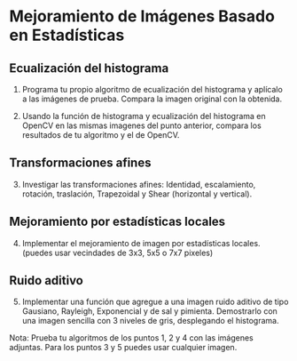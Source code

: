 # Mejoramiento de Imágenes Basado en Estadísticas

## Ecualización del histograma
1. Programa tu propio algoritmo de ecualización del histograma y aplícalo a las imágenes de prueba. Compara la imagen original con la obtenida.

2. Usando la función de histograma y ecualización del histograma en OpenCV en las mismas imagenes del punto anterior, compara los resultados de tu algoritmo y el de OpenCV.

## Transformaciones afines
3. Investigar  las transformaciones afines: Identidad, escalamiento, rotación, traslación, Trapezoidal y Shear (horizontal y vertical).

## Mejoramiento por estadísticas locales
4. Implementar el mejoramiento de imagen por estadísticas locales. (puedes usar vecindades de 3x3, 5x5 o 7x7 pixeles)

## Ruido aditivo
5. Implementar una función que agregue a una imagen ruido aditivo de tipo Gausiano, Rayleigh, Exponencial y de sal y pimienta. Demostrarlo con una imagen sencilla con 3 niveles de gris, desplegando el histograma.

Nota: Prueba tu algoritmos de los puntos 1, 2 y 4 con las imágenes adjuntas. Para los puntos 3 y 5 puedes usar cualquier imagen.